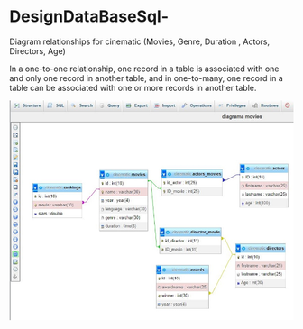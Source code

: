 # DesignDataBaseSql-
 
Diagram relationships for cinematic (Movies, Genre, Duration , Actors, Directors, Age)

In a one-to-one relationship, one record in a table is associated with one and only one record in another table,
and in one-to-many, one record in a table can be associated with one or more records in another table.

![Schema](https://github.com/Tudor7777/DesignDataBaseSql-/blob/main/sql.JPG)


